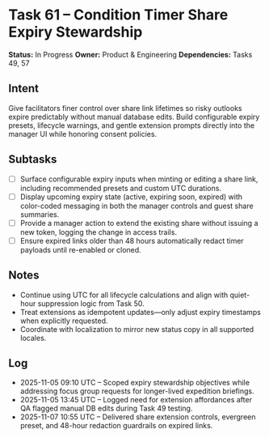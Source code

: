 # Task 61 – Condition Timer Share Expiry Stewardship

**Status:** In Progress
**Owner:** Product & Engineering
**Dependencies:** Tasks 49, 57

## Intent
Give facilitators finer control over share link lifetimes so risky outlooks expire predictably without manual database edits. Build configurable expiry presets, lifecycle warnings, and gentle extension prompts directly into the manager UI while honoring consent policies.

## Subtasks
- [ ] Surface configurable expiry inputs when minting or editing a share link, including recommended presets and custom UTC durations.
- [ ] Display upcoming expiry state (active, expiring soon, expired) with color-coded messaging in both the manager controls and guest share summaries.
- [ ] Provide a manager action to extend the existing share without issuing a new token, logging the change in access trails.
- [ ] Ensure expired links older than 48 hours automatically redact timer payloads until re-enabled or cloned.

## Notes
- Continue using UTC for all lifecycle calculations and align with quiet-hour suppression logic from Task 50.
- Treat extensions as idempotent updates—only adjust expiry timestamps when explicitly requested.
- Coordinate with localization to mirror new status copy in all supported locales.

## Log
- 2025-11-05 09:10 UTC – Scoped expiry stewardship objectives while addressing focus group requests for longer-lived expedition briefings.
- 2025-11-05 13:45 UTC – Logged need for extension affordances after QA flagged manual DB edits during Task 49 testing.
- 2025-11-07 10:55 UTC – Delivered share extension controls, evergreen preset, and 48-hour redaction guardrails on expired links.
